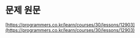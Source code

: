 # 문제 원문

[https://programmers.co.kr/learn/courses/30/lessons/12903](https://programmers.co.kr/learn/courses/30/lessons/12903)

